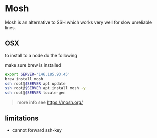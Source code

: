 
# Mosh

Mosh is an alternative to SSH which works very well for slow unreliable lines.

## OSX

to install to a node do the following

make sure brew is installed

```bash
export SERVER='146.185.93.45'
brew install mosh
ssh root@$SERVER apt update
ssh root@$SERVER apt install mosh -y
ssh root@$SERVER locale-gen
```

> more info see https://mosh.org/


## limitations

- cannot forward ssh-key